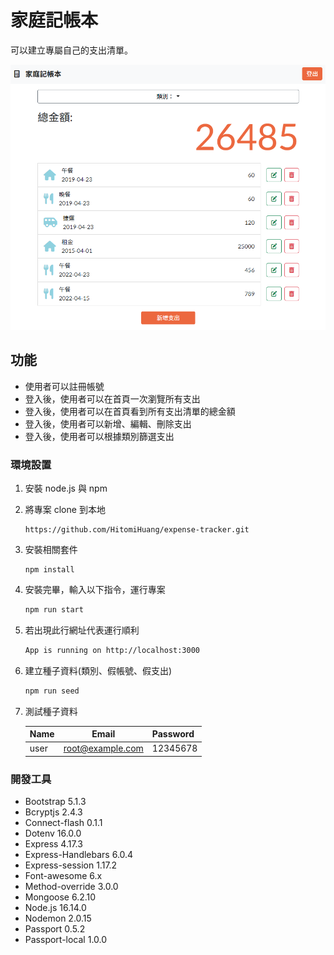 # 家庭記帳本
可以建立專屬自己的支出清單。

<img src="./public/images/demopic_01.PNG"><br>

## 功能
- 使用者可以註冊帳號
- 登入後，使用者可以在首頁一次瀏覽所有支出
- 登入後，使用者可以在首頁看到所有支出清單的總金額
- 登入後，使用者可以新增、編輯、刪除支出
- 登入後，使用者可以根據類別篩選支出

### 環境設置
1. 安裝 node.js 與 npm
2. 將專案 clone 到本地
   ```
   https://github.com/HitomiHuang/expense-tracker.git
   ```

3. 安裝相關套件
   ```
   npm install
   ```

4. 安裝完畢，輸入以下指令，運行專案
   ```bash
   npm run start
   ```

5. 若出現此行網址代表運行順利
   ```bash
   App is running on http://localhost:3000
   ```
6. 建立種子資料(類別、假帳號、假支出)
   ```bash
   npm run seed
   ```
7. 測試種子資料

    | Name | Email | Password |
    | ------------- | :---: | -------- |
    | user          | root@example.com| 12345678  |


### 開發工具
- Bootstrap 5.1.3
- Bcryptjs 2.4.3
- Connect-flash 0.1.1
- Dotenv 16.0.0 
- Express 4.17.3
- Express-Handlebars 6.0.4   
- Express-session 1.17.2  
- Font-awesome 6.x
- Method-override 3.0.0
- Mongoose 6.2.10
- Node.js 16.14.0
- Nodemon 2.0.15
- Passport 0.5.2
- Passport-local 1.0.0